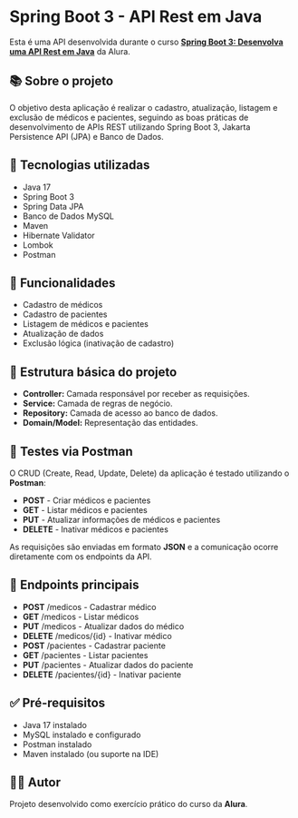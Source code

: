 <!DOCTYPE html>
  <h1>Spring Boot 3 - API Rest em Java</h1>

  <p>Esta é uma API desenvolvida durante o curso <strong><a href="https://cursos.alura.com.br/course/spring-boot-3-desenvolva-api-rest-java" target="_blank">Spring Boot 3: Desenvolva uma API Rest em Java</a></strong> da Alura.</p>

  <h2>📚 Sobre o projeto</h2>
  <p>O objetivo desta aplicação é realizar o cadastro, atualização, listagem e exclusão de médicos e pacientes, seguindo as boas práticas de desenvolvimento de APIs REST utilizando Spring Boot 3, Jakarta Persistence API (JPA) e Banco de Dados.</p>

  <h2>🚀 Tecnologias utilizadas</h2>
  <ul>
    <li>Java 17</li>
    <li>Spring Boot 3</li>
    <li>Spring Data JPA</li>
    <li>Banco de Dados MySQL</li>
    <li>Maven</li>
    <li>Hibernate Validator</li>
    <li>Lombok</li>
    <li>Postman</li>
  </ul>

  <h2>🔧 Funcionalidades</h2>
  <ul>
    <li>Cadastro de médicos</li>
    <li>Cadastro de pacientes</li>
    <li>Listagem de médicos e pacientes</li>
    <li>Atualização de dados</li>
    <li>Exclusão lógica (inativação de cadastro)</li>
  </ul>

  <h2>📂 Estrutura básica do projeto</h2>
  <ul>
    <li><strong>Controller:</strong> Camada responsável por receber as requisições.</li>
    <li><strong>Service:</strong> Camada de regras de negócio.</li>
    <li><strong>Repository:</strong> Camada de acesso ao banco de dados.</li>
    <li><strong>Domain/Model:</strong> Representação das entidades.</li>
  </ul>

  <h2>🧪 Testes via Postman</h2>
  <p>O CRUD (Create, Read, Update, Delete) da aplicação é testado utilizando o <strong>Postman</strong>:</p>
  <ul>
    <li><strong>POST</strong> - Criar médicos e pacientes</li>
    <li><strong>GET</strong> - Listar médicos e pacientes</li>
    <li><strong>PUT</strong> - Atualizar informações de médicos e pacientes</li>
    <li><strong>DELETE</strong> - Inativar médicos e pacientes</li>
  </ul>

  <p>As requisições são enviadas em formato <strong>JSON</strong> e a comunicação ocorre diretamente com os endpoints da API.</p>

  <h2>📄 Endpoints principais</h2>
  <ul>
    <li><strong>POST</strong> /medicos - Cadastrar médico</li>
    <li><strong>GET</strong> /medicos - Listar médicos</li>
    <li><strong>PUT</strong> /medicos - Atualizar dados do médico</li>
    <li><strong>DELETE</strong> /medicos/{id} - Inativar médico</li>
    <li><strong>POST</strong> /pacientes - Cadastrar paciente</li>
    <li><strong>GET</strong> /pacientes - Listar pacientes</li>
    <li><strong>PUT</strong> /pacientes - Atualizar dados do paciente</li>
    <li><strong>DELETE</strong> /pacientes/{id} - Inativar paciente</li>
  </ul>

  <h2>✅ Pré-requisitos</h2>
  <ul>
    <li>Java 17 instalado</li>
    <li>MySQL instalado e configurado</li>
    <li>Postman instalado</li>
    <li>Maven instalado (ou suporte na IDE)</li>
  </ul>

  <h2>👨‍💻 Autor</h2>
  <p>Projeto desenvolvido como exercício prático do curso da <strong>Alura</strong>.</p>

</body>
</html>
